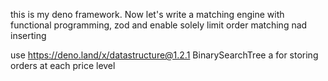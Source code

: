 this is my deno framework. Now let's write a matching engine with functional programming, zod and enable solely limit order matching nad inserting

use https://deno.land/x/datastructure@1.2.1 BinarySearchTree a for storing orders at each price level